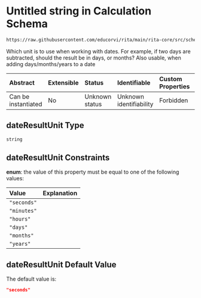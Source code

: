 # Untitled string in Calculation Schema

```txt
https://raw.githubusercontent.com/educorvi/rita/main/rita-core/src/schema/calculation.json#/properties/dateResultUnit
```

Which unit is to use when working with dates. For example, if two days are subtracted, should the result be in days, or months? Also usable, when adding days/months/years to a date

| Abstract            | Extensible | Status         | Identifiable            | Custom Properties | Additional Properties | Access Restrictions | Defined In                                                                     |
| :------------------ | :--------- | :------------- | :---------------------- | :---------------- | :-------------------- | :------------------ | :----------------------------------------------------------------------------- |
| Can be instantiated | No         | Unknown status | Unknown identifiability | Forbidden         | Allowed               | none                | [calculation.json\*](../../src/schema/calculation.json "open original schema") |

## dateResultUnit Type

`string`

## dateResultUnit Constraints

**enum**: the value of this property must be equal to one of the following values:

| Value       | Explanation |
| :---------- | :---------- |
| `"seconds"` |             |
| `"minutes"` |             |
| `"hours"`   |             |
| `"days"`    |             |
| `"months"`  |             |
| `"years"`   |             |

## dateResultUnit Default Value

The default value is:

```json
"seconds"
```

